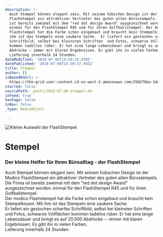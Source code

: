 ```yaml
---
description: >-
  Auch Stempel können elegant sein. Mit seinem hübschen Design ist der  Modico
  FlashStempel ein attraktiver Vertreter des guten alten Bürostempels. Die Firma
  ist bereits zweimal mit dem "red dot design Award" ausgezeichnet worden:
  einmal für den FlashStempel R45 und für ihren Golfballstempel. Der modico
  Flashstempel hat die Farbe schon eingebaut und braucht kein Stempelkissen. Mit
  ihm ist das Stempeln eine saubere Sache.  Er liefert ein gestochen scharfes
  Schriftbild, selbst bei kleinsten Schriften  und Fotos, schwarze Vollflächen
  kommen tadellos rüber. Er hat eine lange Lebensdauer und bringt es auf 20.000
  Abdrücke – immer mit klaren Ergebnissen. Es gibt ihn in vielen Farben. 
  Lieferung innerhalb 24 Stunden.
dateModified: '2016-07-08T14:50:24.830Z'
datePublished: '2016-07-08T14:50:57.945Z'
title: Stempel
author: []
isBasedOnUrl: >-
  https://the-grid-user-content.s3-us-west-2.amazonaws.com/35027bba-1de6-4b4b-8669-63a5990ef351.jpg
starred: false
sourcePath: _posts/2016-07-08-stempel.md
inFeed: true
hasPage: false
inNav: false
_type: MediaObject

---
```

![Kleine Auswahl der FlashStempel](https://the-grid-user-content.s3-us-west-2.amazonaws.com/35027bba-1de6-4b4b-8669-63a5990ef351.jpg)

# Stempel

### Der kleine Helfer für Ihren Büroalltag - der FlashStempel

Auch Stempel können elegant sein. Mit seinem hübschen Design ist der   
Modico FlashStempel ein attraktiver Vertreter des guten alten Bürostempels. Die Firma ist bereits zweimal mit dem "red dot design Award" ausgezeichnet worden: einmal für den FlashStempel R45 und für ihren Golfballstempel.  
Der modico Flashstempel hat die Farbe schon eingebaut und braucht kein Stempelkissen. Mit ihm ist das Stempeln eine saubere Sache.   
Er liefert ein gestochen scharfes Schriftbild, selbst bei kleinsten Schriften   
und Fotos, schwarze Vollflächen kommen tadellos rüber. Er hat eine lange Lebensdauer und bringt es auf 20.000 Abdrücke -- immer mit klaren Ergebnissen. Es gibt ihn in vielen Farben.   
Lieferung innerhalb 24 Stunden.